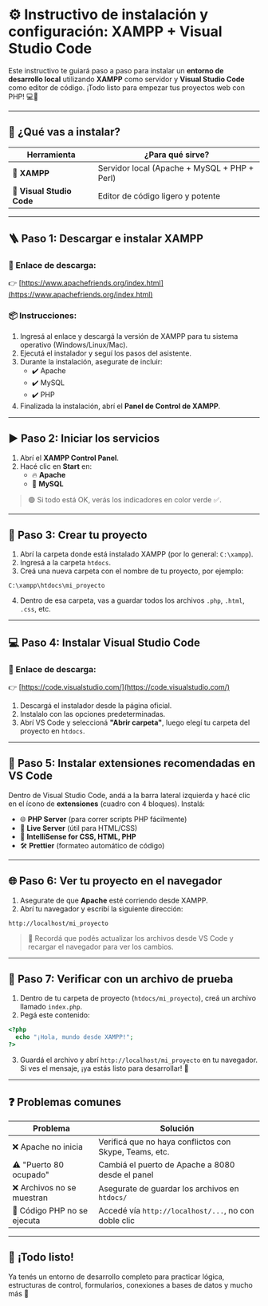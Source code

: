 # ⚙️ Instructivo de instalación y configuración: XAMPP + Visual Studio Code

Este instructivo te guiará paso a paso para instalar un **entorno de desarrollo local** utilizando **XAMPP** como servidor y **Visual Studio Code** como editor de código. ¡Todo listo para empezar tus proyectos web con PHP! 💻🚀


---

## 🧰 ¿Qué vas a instalar?

| Herramienta           | ¿Para qué sirve?                                 |
|-----------------------|--------------------------------------------------|
| 🐘 **XAMPP**          | Servidor local (Apache + MySQL + PHP + Perl)    |
| 📝 **Visual Studio Code** | Editor de código ligero y potente               |

---

## 🪜 Paso 1: Descargar e instalar XAMPP

### 🔗 Enlace de descarga:
👉 [https://www.apachefriends.org/index.html](https://www.apachefriends.org/index.html)

### 📦 Instrucciones:

1. Ingresá al enlace y descargá la versión de XAMPP para tu sistema operativo (Windows/Linux/Mac).
2. Ejecutá el instalador y seguí los pasos del asistente.
3. Durante la instalación, asegurate de incluir:
   - ✔️ Apache  
   - ✔️ MySQL  
   - ✔️ PHP  
4. Finalizada la instalación, abrí el **Panel de Control de XAMPP**.

---

## ▶️ Paso 2: Iniciar los servicios

1. Abrí el **XAMPP Control Panel**.
2. Hacé clic en **Start** en:
   - 🔥 **Apache**
   - 🐬 **MySQL**

> 🟢 Si todo está OK, verás los indicadores en color verde ✅.

---

## 📂 Paso 3: Crear tu proyecto

1. Abrí la carpeta donde está instalado XAMPP (por lo general: `C:\xampp`).
2. Ingresá a la carpeta `htdocs`.
3. Creá una nueva carpeta con el nombre de tu proyecto, por ejemplo:

```
C:\xampp\htdocs\mi_proyecto
```

4. Dentro de esa carpeta, vas a guardar todos los archivos `.php`, `.html`, `.css`, etc.

---

## 💻 Paso 4: Instalar Visual Studio Code

### 🔗 Enlace de descarga:
👉 [https://code.visualstudio.com/](https://code.visualstudio.com/)

1. Descargá el instalador desde la página oficial.
2. Instalalo con las opciones predeterminadas.
3. Abrí VS Code y seleccioná **"Abrir carpeta"**, luego elegí tu carpeta del proyecto en `htdocs`.

---

## 🔌 Paso 5: Instalar extensiones recomendadas en VS Code

Dentro de Visual Studio Code, andá a la barra lateral izquierda y hacé clic en el ícono de **extensiones** (cuadro con 4 bloques). Instalá:

- 🌐 **PHP Server** (para correr scripts PHP fácilmente)
- 🎨 **Live Server** (útil para HTML/CSS)
- 🧠 **IntelliSense for CSS, HTML, PHP**
- 🛠️ **Prettier** (formateo automático de código)

---

## 🌐 Paso 6: Ver tu proyecto en el navegador

1. Asegurate de que **Apache** esté corriendo desde XAMPP.
2. Abrí tu navegador y escribí la siguiente dirección:

```
http://localhost/mi_proyecto
```

> 🔁 Recordá que podés actualizar los archivos desde VS Code y recargar el navegador para ver los cambios.

---

## 🧪 Paso 7: Verificar con un archivo de prueba

1. Dentro de tu carpeta de proyecto (`htdocs/mi_proyecto`), creá un archivo llamado `index.php`.
2. Pegá este contenido:

```php
<?php
  echo "¡Hola, mundo desde XAMPP!";
?>
```

3. Guardá el archivo y abrí `http://localhost/mi_proyecto` en tu navegador.  
Si ves el mensaje, ¡ya estás listo para desarrollar! 🎉

---

## ❓ Problemas comunes

| Problema                          | Solución                                             |
|----------------------------------|------------------------------------------------------|
| ❌ Apache no inicia              | Verificá que no haya conflictos con Skype, Teams, etc. |
| ⚠️ "Puerto 80 ocupado"          | Cambiá el puerto de Apache a 8080 desde el panel     |
| ❌ Archivos no se muestran      | Asegurate de guardar los archivos en `htdocs/`       |
| 🧐 Código PHP no se ejecuta     | Accedé vía `http://localhost/...`, no con doble clic |

---

## 🧭 ¡Todo listo!

Ya tenés un entorno de desarrollo completo para practicar lógica, estructuras de control, formularios, conexiones a bases de datos y mucho más 🚀
